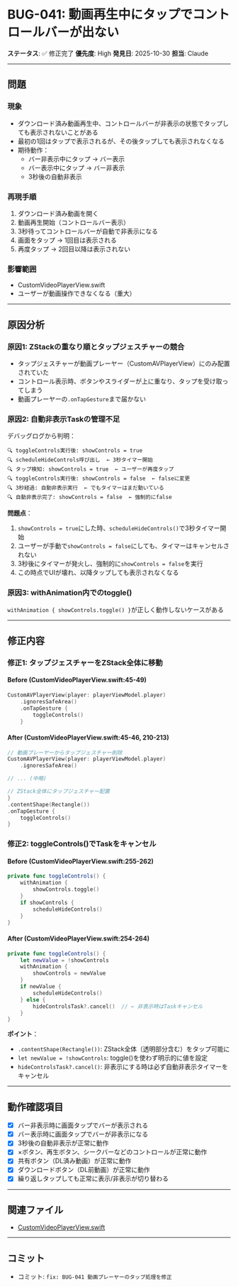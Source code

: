 # BUG-041: 動画再生中にタップでコントロールバーが出ない

**ステータス**: ✅ 修正完了
**優先度**: High
**発見日**: 2025-10-30
**担当**: Claude

---

## 問題

### 現象
- ダウンロード済み動画再生中、コントロールバーが非表示の状態でタップしても表示されないことがある
- 最初の1回はタップで表示されるが、その後タップしても表示されなくなる
- 期待動作：
  - バー非表示中にタップ → バー表示
  - バー表示中にタップ → バー非表示
  - 3秒後の自動非表示

### 再現手順
1. ダウンロード済み動画を開く
2. 動画再生開始（コントロールバー表示）
3. 3秒待ってコントロールバーが自動で非表示になる
4. 画面をタップ → 1回目は表示される
5. 再度タップ → 2回目以降は表示されない

### 影響範囲
- CustomVideoPlayerView.swift
- ユーザーが動画操作できなくなる（重大）

---

## 原因分析

### 原因1: ZStackの重なり順とタップジェスチャーの競合
- タップジェスチャーが動画プレーヤー（CustomAVPlayerView）にのみ配置されていた
- コントロール表示時、ボタンやスライダーが上に重なり、タップを受け取ってしまう
- 動画プレーヤーの`.onTapGesture`まで届かない

### 原因2: 自動非表示Taskの管理不足
デバッグログから判明：
```
🔍 toggleControls実行後: showControls = true
🔍 scheduleHideControls呼び出し  ← 3秒タイマー開始
🔍 タップ検知: showControls = true  ← ユーザーが再度タップ
🔍 toggleControls実行後: showControls = false  ← falseに変更
🔍 3秒経過: 自動非表示実行  ← でもタイマーはまだ動いている
🔍 自動非表示完了: showControls = false  ← 強制的にfalse
```

**問題点**：
1. `showControls = true`にした時、`scheduleHideControls()`で3秒タイマー開始
2. ユーザーが手動で`showControls = false`にしても、タイマーはキャンセルされない
3. 3秒後にタイマーが発火し、強制的に`showControls = false`を実行
4. この時点でUIが壊れ、以降タップしても表示されなくなる

### 原因3: withAnimation内でのtoggle()
`withAnimation { showControls.toggle() }`が正しく動作しないケースがある

---

## 修正内容

### 修正1: タップジェスチャーをZStack全体に移動

#### Before (CustomVideoPlayerView.swift:45-49)
```swift
CustomAVPlayerView(player: playerViewModel.player)
    .ignoresSafeArea()
    .onTapGesture {
        toggleControls()
    }
```

#### After (CustomVideoPlayerView.swift:45-46, 210-213)
```swift
// 動画プレーヤーからタップジェスチャー削除
CustomAVPlayerView(player: playerViewModel.player)
    .ignoresSafeArea()

// ... (中略)

// ZStack全体にタップジェスチャー配置
}
.contentShape(Rectangle())
.onTapGesture {
    toggleControls()
}
```

### 修正2: toggleControls()でTaskをキャンセル

#### Before (CustomVideoPlayerView.swift:255-262)
```swift
private func toggleControls() {
    withAnimation {
        showControls.toggle()
    }
    if showControls {
        scheduleHideControls()
    }
}
```

#### After (CustomVideoPlayerView.swift:254-264)
```swift
private func toggleControls() {
    let newValue = !showControls
    withAnimation {
        showControls = newValue
    }
    if newValue {
        scheduleHideControls()
    } else {
        hideControlsTask?.cancel()  // ← 非表示時はTaskキャンセル
    }
}
```

**ポイント**：
- `.contentShape(Rectangle())`: ZStack全体（透明部分含む）をタップ可能に
- `let newValue = !showControls`: toggle()を使わず明示的に値を設定
- `hideControlsTask?.cancel()`: 非表示にする時は必ず自動非表示タイマーをキャンセル

---

## 動作確認項目

- [x] バー非表示時に画面タップでバーが表示される
- [x] バー表示時に画面タップでバーが非表示になる
- [x] 3秒後の自動非表示が正常に動作
- [x] ×ボタン、再生ボタン、シークバーなどのコントロールが正常に動作
- [x] 共有ボタン（DL済み動画）が正常に動作
- [x] ダウンロードボタン（DL前動画）が正常に動作
- [x] 繰り返しタップしても正常に表示/非表示が切り替わる

---

## 関連ファイル
- [CustomVideoPlayerView.swift](VanishBrowser/VanishBrowser/Views/CustomVideoPlayerView.swift)

---

## コミット
- コミット: `fix: BUG-041 動画プレーヤーのタップ処理を修正`
